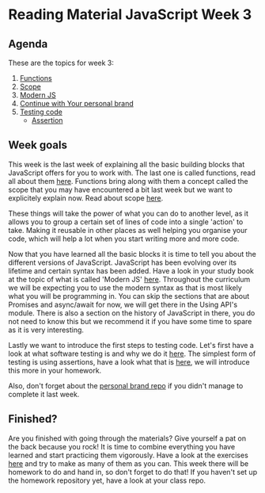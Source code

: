 # Reading Material JavaScript Week 3

## Agenda

These are the topics for week 3:

1. [Functions](https://study.hackyourfuture.net/#/javascript/functions)
2. [Scope](https://study.hackyourfuture.net/#/javascript/scope)
3. [Modern JS](https://study.hackyourfuture.net/#/javascript/modern-js)
4. [Continue with Your personal brand](https://github.com/HackYourFuture/yourpersonalbrand)
5. [Testing code](https://www.ministryoftesting.com/articles/e463d4ba?s_id=14519957)
   - [Assertion](https://study.hackyourfuture.net/#/testing/assertion)

## Week goals
This week is the last week of explaining all the basic building blocks that JavaScript offers for you to work with. The last one is called functions, read all about them [here](https://study.hackyourfuture.net/#/javascript/functions). Functions bring along with them a concept called the scope that you may have encountered a bit last week but we want to explicitely explain now. Read about scope [here](https://study.hackyourfuture.net/#/javascript/scope).

These things will take the power of what you can do to another level, as it allows you to group a certain set of lines of code into a single 'action' to take. Making it reusable in other places as well helping you organise your code, which will help a lot when you start writing more and more code. 

Now that you have learned all the basic blocks it is time to tell you about the different versions of JavaScript. JavaScript has been evolving over its lifetime and certain syntax has been added. Have a look in your study book at the topic of what is called 'Modern JS' [here](https://study.hackyourfuture.net/#/javascript/modern-js). Throughout the curriculum we will be expecting you to use the modern syntax as that is most likely what you will be programming in. You can skip the sections that are about Promises and async/await for now, we will get there in the Using API's module. There is also a section on the history of JavaScript in there, you do not need to know this but we recommend it if you have some time to spare as it is very interesting.

Lastly we want to introduce the first steps to testing code. Let's first have a look at what software testing is and why we do it [here](https://www.ministryoftesting.com/articles/e463d4ba?s_id=14519957). The simplest form of testing is using assertions, have a look what that is [here](https://study.hackyourfuture.net/#/testing/assertion), we will introduce this more in your homework.

Also, don't forget about the [personal brand repo](https://github.com/HackYourFuture/yourpersonalbrand) if you didn't manage to complete it last week.

## Finished?

Are you finished with going through the materials? Give yourself a pat on the back because you rock! It is time to combine everything you have learned and start practicing them vigorously. Have a look at the exercises [here](./MAKEME.md) and try to make as many of them as you can. This week there will be homework to do and hand in, so don't forget to do that! If you haven't set up the homework repository yet, have a look at your class repo.
